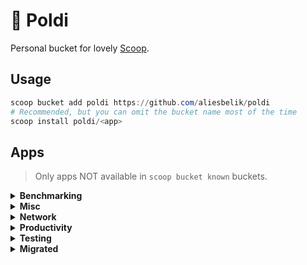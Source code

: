 # :owl: Poldi

Personal bucket for lovely [Scoop](https://scoop.sh/).

## Usage

```powershell
scoop bucket add poldi https://github.com/aliesbelik/poldi
# Recommended, but you can omit the bucket name most of the time
scoop install poldi/<app>
```

## Apps

> Only apps NOT available in `scoop bucket known` buckets.

<details>
  <summary><strong>Benchmarking</strong></summary>

- [ali](https://github.com/nakabonne/ali) - A HTTP load testing tool capable of performing real-time analysis, inspired by `vegeta` and `jplot`.
- [beast](https://github.com/jjmrocha/beast) - Stress testing tool for RESTful APIs.
- [blast](https://github.com/dave/blast) - A simple, protocol agnostic tool for API load testing and batch jobs, written in Go.
- [cassowary](https://github.com/rogerwelin/cassowary) - Modern cross-platform HTTP load testing tool written in Go, inspired by `k6`, `ab` & `httpstat`.
- [fortio](https://github.com/fortio/fortio) - A HTTP/gRPC load testing library, CLI tool, advanced echo server and web UI written in Go.
- [ghz](https://github.com/bojand/ghz) - Simple gRPC benchmarking and load testing tool written in Go.
- [gocannon](https://github.com/kffl/gocannon) - Performance-focused HTTP load testing tool written in Go.
- [goku](https://github.com/k-nasa/goku) - A HTTP load testing application written in Rust.
- [hey](https://github.com/rakyll/hey) - HTTP load generator, ApacheBench (`ab`) replacement.
- [ntttcp](https://github.com/microsoft/ntttcp) - A Windows network throughput benchmarking tool.
- [pewpew](https://github.com/bengadbois/pewpew) - A flexible HTTP CLI stress testing tool for websites and web services, written in Go.
- [plow](https://github.com/six-ddc/plow) - A high-performance HTTP benchmarking tool written in Go, with real-time web UI and terminal displaying.
- [reqstress](https://github.com/utkusen/reqstress) - A benchmarking & stressing tool that can send raw HTTP requests, written in Go.
- [rewrk](https://github.com/lnx-search/rewrk) - A modern HTTP framework benchmarking tool written in Rust, supporting HTTP/1 and HTTP/2 benchmarks.
- [terjang](https://github.com/andylibrian/terjang) - Scalable HTTP load testing tool built on `vegeta`.
- [vegeta](https://github.com/tsenart/vegeta) - HTTP load testing tool and library written in Go.

</details>

<details>
  <summary><strong>Misc</strong></summary>

- [binjr](https://github.com/binjr/binjr) - A standalone time series data browser.
- [certinfo](https://github.com/pete911/certinfo) - Print X.509 certificate info.
- [changie](https://github.com/miniscruff/changie) - Automated changelog tool for preparing releases with lots of customization options.
- [dsq](https://github.com/multiprocessio/dsq) - CLI tool for running SQL queries against JSON, CSV, Excel, Parquet, and more.
- [gojq](https://github.com/itchyny/gojq) - Pure Go implementation of `jq`.
- [gokey](https://github.com/cloudflare/gokey) - A simple vaultless password manager in Go.
- [hgrep](https://github.com/rhysd/hgrep) - Grep with human-friendly search results.
- [jc](https://github.com/kellyjonbrazil/jc) - CLI converter from the output of popular command-line tools and file-types to JSON, YAML, or Dictionaries.
- [jql](https://github.com/yamafaktory/jql) - A JSON Query Language CLI tool.
- [schemacheck](https://github.com/adrielp/schemacheck) - A CLI utility to validate YAML and JSON files against a schema written in Go.
- [trdsql](https://github.com/noborus/trdsql) - CLI tool to execute SQL queries on CSV, LTSV, JSON and TBLN, with output to various formats.
- [unfurl](https://github.com/tomnomnom/unfurl) - Pull out bits of URLs provided on stdin.
- [xq](https://github.com/MiSawa/xq) - Pure Rust implementation of `jq`.
- [yj](https://github.com/sclevine/yj) - Convert between YAML, TOML, JSON, and HCL.

</details>

<details>
  <summary><strong>Network</strong></summary>

- [cdntest](https://github.com/Redundancy/cdntest) - A CLI tool for gathering info in order to debug CDN connection issues without requiring end users to install and use complicated tools.
- [dnsping](https://github.com/fortio/dnsping) - DNS ping utility to check packet loss and latency issues with DNS servers.
- [dnsproxy](https://github.com/AdguardTeam/dnsproxy) - A simple DNS proxy server with support all existing DNS protocols including DNS-over-TLS, DNS-over-HTTPS, DNS-over-QUIC and DNSCrypt.
- [dnstrace](https://github.com/rs/dnstrace) - A DNS resolution tracing tool, performs a DNS resolution by tracing the delegation path from the root name servers, and by following the CNAME chain.
- [dnsx](https://github.com/projectdiscovery/dnsx) - A fast and multi-purpose DNS toolkit allow to run multiple DNS queries using `retryabledns` library.
- [dt](https://github.com/42wim/dt) - DNS tool to display information about your domain.
- [goreplay](https://github.com/buger/goreplay) - A network monitoring tool which can record live traffic, and use it for shadowing, load testing, monitoring and detailed analysis.
- [httpie-go](https://github.com/nojima/httpie-go) - `httpie`-like HTTP client written in Go.
- [httprobe](https://github.com/tomnomnom/httprobe) - Take a list of domains and probe for working HTTP and HTTPS servers.
- [httpx](https://github.com/projectdiscovery/httpx) - A fast and multi-purpose HTTP toolkit allows to run multiple probers using `retryablehttp` library.
- [mturoute](https://elifulkerson.com/projects/mturoute.php) - Eli Fulkerson's CLI tool analogous to `ping` and `traceroute`, which finds the maximum MTU between you and another host by passing ICMP requests with differing payload size.
- [pingu](https://github.com/sheepla/pingu) - Ping command implementation but with Pingu ASCII art, written in Go.
- [proxify](https://github.com/projectdiscovery/proxify) - Swiss Army knife proxy tool for HTTP/HTTPS traffic capture, manipulation and replay written in Go.
- [tcping-go](https://github.com/cloverstd/tcping) - Ping over a TCP connection, like `tcping`, written in Go.

</details>

<details>
  <summary><strong>Productivity</strong></summary>

- [ck-cli](https://github.com/clippingkk/cli) - A CLI tool to parse Amazon's My Clippings.txt to JSON format.
- [dijo](https://github.com/NerdyPepper/dijo) - Scriptable, curses-based, digital habit tracker.
- [focus](https://github.com/ayoisaiah/focus) - A command-line productivity timer based on the Pomodoro Technique.
- [mani](https://github.com/alajmo/mani) - CLI tool to help you manage repositories.

</details>

<details>
  <summary><strong>Testing</strong></summary>

- [ain](https://github.com/jonaslu/ain) - A terminal API client, alternative to `postman`, `paw` or `insomnia`.
- [hetty](https://github.com/dstotijn/hetty) - An HTTP toolkit for security research.
- [httplab](https://github.com/qustavo/httplab) - An interactive web server written in Go.
- [mqtt-cli](https://github.com/hivemq/mqtt-cli) - MQTT 5.0 and 3.1.1 compatible and feature-rich MQTT CLI tool.
- [muffet](https://github.com/raviqqe/muffet) - Fast website link checker in Go.
- [plumber](https://github.com/batchcorp/plumber) - A swiss army knife CLI tool for interacting with Kafka, RabbitMQ and other messaging systems.
- [trubka](https://github.com/xitonix/trubka) - A CLI tool for Kafka.
- [websocat](https://github.com/vi/websocat) - A CLI client for WebSockets, like `netcat` (or `curl`) for ws:// with advanced `socat`-like functions.
- [wombat](https://github.com/rogchap/wombat) - Cross platform gRPC client.

</details>

<details>
  <summary><strong>Migrated</strong></summary>

- [bombardier](https://github.com/codesenberg/bombardier) - Migrated, use `main/bombardier`.
- [curlie](https://github.com/rs/curlie) - Migrated, use `main/curlie`.
- [ddosify](https://github.com/ddosify/ddosify) - Migrated, use `main/ddosify`.
- [dnslookup](https://github.com/ameshkov/dnslookup) - Migrated, use `main/dnslookup`.
- [doggo](https://github.com/mr-karan/doggo) - Migrated, use `main/doggo`.
- [eget](https://github.com/zyedidia/eget) - Migrated, use `extras/eget`.
- [gotop](https://github.com/xxxserxxx/gotop) - Migrated, use `main/gotop`.
- [hopp-cli](https://github.com/hoppscotch/hopp-cli) - Migrated, use `main/hopp-cli`.
- [jo](https://github.com/jpmens/jo) - Migrated, use `main/jo`.
- [octosql](https://github.com/cube2222/octosql) - Migrated, use `main/octosql`.
- [oha](https://github.com/hatoo/oha) - Migrated, use `main/oha`.
- [tcping](https://elifulkerson.com/projects/tcping.php) - Migrated, use `main/tcping`.
- [termscp](https://github.com/veeso/termscp) - Migrated, use `main/termscp`.

</details>
